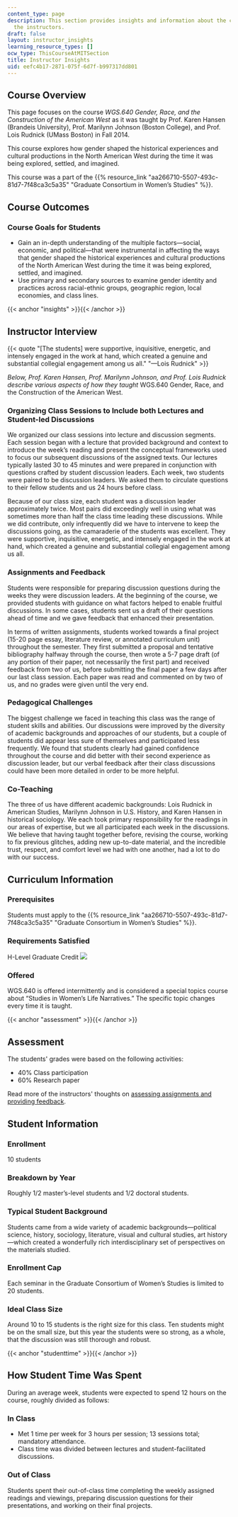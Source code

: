 ```yaml
---
content_type: page
description: This section provides insights and information about the course from
  the instructors.
draft: false
layout: instructor_insights
learning_resource_types: []
ocw_type: ThisCourseAtMITSection
title: Instructor Insights
uid: eefc4b17-2871-075f-6d7f-b997317dd801
---
```

## Course Overview

This page focuses on the course _WGS.640 Gender, Race, and the Construction of the American West_ as it was taught by Prof. Karen Hansen (Brandeis University), Prof. Marilynn Johnson (Boston College), and Prof. Lois Rudnick (UMass Boston) in Fall 2014.

This course explores how gender shaped the historical experiences and cultural productions in the North American West during the time it was being explored, settled, and imagined.

This course was a part of the {{% resource_link "aa266710-5507-493c-81d7-7f48ca3c5a35" "Graduate Consortium in Women’s Studies" %}}.

## Course Outcomes

### Course Goals for Students

- Gain an in-depth understanding of the multiple factors—social, economic, and political—that were instrumental in affecting the ways that gender shaped the historical experiences and cultural productions of the North American West during the time it was being explored, settled, and imagined.
- Use primary and secondary sources to examine gender identity and practices across racial-ethnic groups, geographic region, local economies, and class lines.

{{< anchor "insights" >}}{{< /anchor >}}

## Instructor Interview

{{< quote "[The students] were supportive, inquisitive, energetic, and intensely engaged in the work at hand, which created a genuine and substantial collegial engagement among us all." "—Lois Rudnick" >}}

_Below, Prof. Karen Hansen, Prof. Marilynn Johnson, and Prof. Lois Rudnick describe various aspects of how they taught_ WGS.640 Gender, Race, and the Construction of the American West.

### Organizing Class Sessions to Include both Lectures and Student-led Discussions

We organized our class sessions into lecture and discussion segments. Each session began with a lecture that provided background and context to introduce the week’s reading and present the conceptual frameworks used to focus our subsequent discussions of the assigned texts. Our lectures typically lasted 30 to 45 minutes and were prepared in conjunction with questions crafted by student discussion leaders. Each week, two students were paired to be discussion leaders. We asked them to circulate questions to their fellow students and us 24 hours before class.

Because of our class size, each student was a discussion leader approximately twice. Most pairs did exceedingly well in using what was sometimes more than half the class time leading these discussions. While we did contribute, only infrequently did we have to intervene to keep the discussions going, as the camaraderie of the students was excellent. They were supportive, inquisitive, energetic, and intensely engaged in the work at hand, which created a genuine and substantial collegial engagement among us all.

### Assignments and Feedback

Students were responsible for preparing discussion questions during the weeks they were discussion leaders. At the beginning of the course, we provided students with guidance on what factors helped to enable fruitful discussions. In some cases, students sent us a draft of their questions ahead of time and we gave feedback that enhanced their presentation.

In terms of written assignments, students worked towards a final project (15-20 page essay, literature review, or annotated curriculum unit) throughout the semester. They first submitted a proposal and tentative bibliography halfway through the course, then wrote a 5-7 page draft (of any portion of their paper, not necessarily the first part) and received feedback from two of us, before submitting the final paper a few days after our last class session. Each paper was read and commented on by two of us, and no grades were given until the very end.

### Pedagogical Challenges

The biggest challenge we faced in teaching this class was the range of student skills and abilities. Our discussions were improved by the diversity of academic backgrounds and approaches of our students, but a couple of students did appear less sure of themselves and participated less frequently. We found that students clearly had gained confidence throughout the course and did better with their second experience as discussion leader, but our verbal feedback after their class discussions could have been more detailed in order to be more helpful.

### Co-Teaching

The three of us have different academic backgrounds: Lois Rudnick in American Studies, Marilynn Johnson in U.S. History, and Karen Hansen in historical sociology. We each took primary responsibility for the readings in our areas of expertise, but we all participated each week in the discussions. We believe that having taught together before, revising the course, working to fix previous glitches, adding new up-to-date material, and the incredible trust, respect, and comfort level we had with one another, had a lot to do with our success.

## Curriculum Information

### Prerequisites

Students must apply to the {{% resource_link "aa266710-5507-493c-81d7-7f48ca3c5a35" "Graduate Consortium in Women’s Studies" %}}.

### Requirements Satisfied

H-Level Graduate Credit ![](/images/educator/icon-question-hlevel.png)

### Offered

WGS.640 is offered intermittently and is considered a special topics course about “Studies in Women’s Life Narratives.” The specific topic changes every time it is taught.

{{< anchor "assessment" >}}{{< /anchor >}}

## Assessment

The students' grades were based on the following activities:

- 40% Class participation
- 60% Research paper

Read more of the instructors' thoughts on [assessing assignments and providing feedback](#insights).

## Student Information

### Enrollment

10 students

### Breakdown by Year

Roughly 1/2 master’s-level students and 1/2 doctoral students.

### Typical Student Background

Students came from a wide variety of academic backgrounds—political science, history, sociology, literature, visual and cultural studies, art history—which created a wonderfully rich interdisciplinary set of perspectives on the materials studied.

### Enrollment Cap

Each seminar in the Graduate Consortium of Women’s Studies is limited to 20 students.

### Ideal Class Size

Around 10 to 15 students is the right size for this class. Ten students might be on the small size, but this year the students were so strong, as a whole, that the discussion was still thorough and robust.

{{< anchor "studenttime" >}}{{< /anchor >}}

## How Student Time Was Spent

During an average week, students were expected to spend 12 hours on the course, roughly divided as follows:

### In Class

- Met 1 time per week for 3 hours per session; 13 sessions total; mandatory attendance.
- Class time was divided between lectures and student-facilitated discussions.

### Out of Class

Students spent their out-of-class time completing the weekly assigned readings and viewings, preparing discussion questions for their presentations, and working on their final projects.